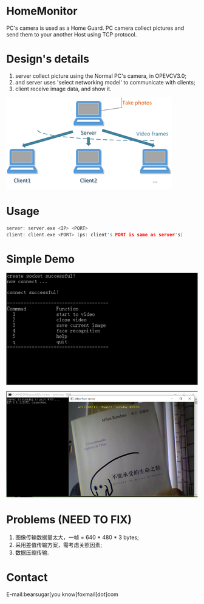 # HomeMonitor
PC's camera is used as a Home Guard. PC camera collect pictures and send them to your another Host using TCP protocol.

# Design's details
1. server collect picture using the Normal PC's camera, in OPEVCV3.0;
2. and server uses 'select networking model' to communicate with clients;
3. client receive image data, and show it.

![design](demo/design.png)

# Usage
```c
server: server.exe <IP> <PORT>
client: client.exe <PORT> (ps: client's PORT is same as server's)
```

# Simple Demo
![client](demo/client_command.PNG)

![server](demo/test_1.PNG)

# Problems (NEED TO FIX)
1. 图像传输数据量太大，一帧 = 640 * 480 * 3 bytes;
2. 采用差值传输方案，需考虑关照因素;
3. 数据压缩传输.

# Contact
E-mail:bearsugar[you know]foxmail[dot]com
